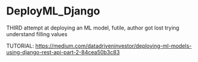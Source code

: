 # DeployML_Django

THIRD attempt at deploying an ML model, futile, author got lost trying understand filling values

TUTORIAL: https://medium.com/datadriveninvestor/deploying-ml-models-using-django-rest-api-part-2-84cea50b3c83
